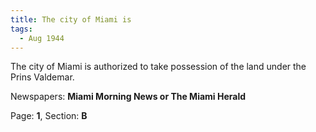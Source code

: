 ```yaml
---  
title: The city of Miami is  
tags:  
  - Aug 1944  
---  
```

  
The city of Miami is authorized to take possession of the land under the Prins Valdemar.  
  
Newspapers: **Miami Morning News or The Miami Herald**  
  
Page: **1**, Section: **B** 
